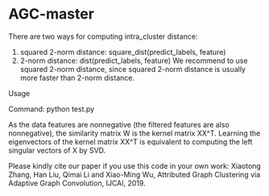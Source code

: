 # AGC-master
There are two ways for computing intra_cluster distance:
1) squared 2-norm distance: square_dist(predict_labels, feature)
2) 2-norm distance: dist(predict_labels, feature)
We recommend to use squared 2-norm distance, since squared 2-norm distance is usually more faster than 2-norm distance.

Usage

Command: python test.py

As the data features are nonnegative (the filtered features are also nonnegative), the similarity matrix W is the kernel matrix XX^T. Learning the eigenvectors of the kernel matrix XX^T is equivalent to computing the left singular vectors of X by SVD.


Please kindly cite our paper if you use this code in your own work:
Xiaotong Zhang, Han Liu, Qimai Li and Xiao-Ming Wu, Attributed Graph Clustering via Adaptive Graph Convolution, IJCAI, 2019.

